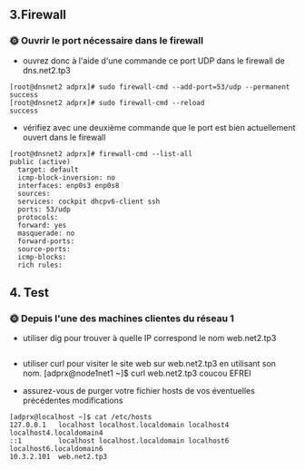 ## 3.Firewall

### 🌞 Ouvrir le port nécessaire dans le firewall

- ouvrez donc à l'aide d'une commande ce port UDP dans le firewall de dns.net2.tp3
```
[root@dnsnet2 adprx]# sudo firewall-cmd --add-port=53/udp --permanent
success
[root@dnsnet2 adprx]# sudo firewall-cmd --reload
success
```
- vérifiez avec une deuxième commande que le port est bien actuellement ouvert dans le firewall
```
[root@dnsnet2 adprx]# firewall-cmd --list-all
public (active)
  target: default
  icmp-block-inversion: no
  interfaces: enp0s3 enp0s8
  sources:
  services: cockpit dhcpv6-client ssh
  ports: 53/udp
  protocols:
  forward: yes
  masquerade: no
  forward-ports:
  source-ports:
  icmp-blocks:
  rich rules:
```
## 4. Test

### 🌞 Depuis l'une des machines clientes du réseau 1

- utiliser dig pour trouver à quelle IP correspond le nom web.net2.tp3
```

```

- utiliser curl pour visiter le site web sur web.net2.tp3 en utilisant son nom.
[adprx@node1net1 ~]$ curl web.net2.tp3
coucou EFREI

- assurez-vous de purger votre fichier hosts de vos éventuelles précédentes modifications
```
[adprx@localhost ~]$ cat /etc/hosts
127.0.0.1   localhost localhost.localdomain localhost4 localhost4.localdomain4
::1         localhost localhost.localdomain localhost6 localhost6.localdomain6
10.3.2.101  web.net2.tp3
```
